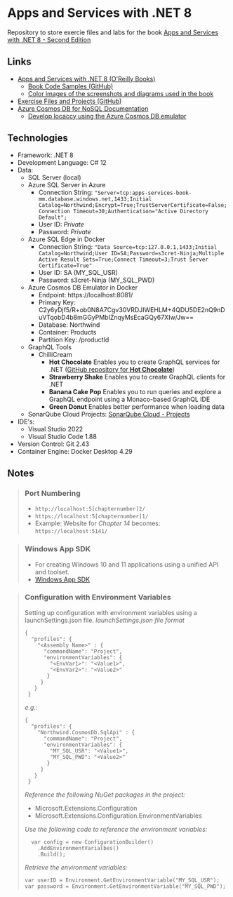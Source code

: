 # Apps and Services with .NET 8
Repository to store exercie files and labs for the book [Apps and Services with .NET 8 - Second Edition](https://learning.oreilly.com/library/view/apps-and-services/9781837637133/)

## Links
- [Apps and Services with .NET 8 (O'Reilly Books)](https://learning.oreilly.com/library/view/apps-and-services/9781837637133/)
  - [Book Code Samples (GitHub)](https://github.com/markjprice/apps-services-net8)
  - [Color images of the screenshots and diagrams used in the book](https://packt.link/gbp/9781837637133)
- [Exercise Files and Projects (GitHub)](https://github.com/mmelekus/apps-services-net8)
- [Azure Cosmos DB for NoSQL Documentation](https://learn.microsoft.com/en-us/azure/cosmos-db/nosql/)
  - [Develop locaccy using the Azure Cosmos DB emulator](https://learn.microsoft.com/en-us/azure/cosmos-db/how-to-develop-emulator?tabs=docker-linux%2Ccsharp&pivots=api-nosql)

## Technologies
- Framework: .NET 8
- Development Language: C# 12
- Data:
  - SQL Server (local)
  - Azure SQL Server in Azure
    - Connection String: `"Server=tcp:apps-services-book-mm.database.windows.net,1433;Initial Catalog=Northwind;Encrypt=True;TrustServerCertificate=False;Connection Timeout=30;Authentication="Active Directory Default";`
    - User ID: *Private*
    - Password: *Private*
  - Azure SQL Edge in Docker
    - Connection String: `"Data Source=tcp:127.0.0.1,1433;Initial Catalog=Northwind;User ID=SA;Password=s3cret-Ninja;Multiple Active Result Sets=True;Connect Timeout=3;Trust Server Certificate=True"`
    - User ID: SA (MY_SQL_USR)
    - Password: s3cret-Ninja (MY_SQL_PWD)
  - Azure Cosmos DB Emulator in Docker
    - Endpoint: https://localhost:8081/
    - Primary Key: C2y6yDjf5/R+ob0N8A7Cgv30VRDJIWEHLM+4QDU5DE2nQ9nDuVTqobD4b8mGGyPMbIZnqyMsEcaGQy67XIw/Jw==
    - Database: Northwind
    - Container: Products
    - Partition Key: /productId
  - GraphQL Tools
    - ChilliCream
      - **Hot Chocolate** Enables you to create GraphQL services for .NET ([GitHub repository for **Hot Chocolate**](https://github.com/ChilliCream/hotchocolate))
      - **Strawberry Shake** Enables you to create GraphQL clients for .NET
      - **Banana Cake Pop** Enables you to run queries and explore a GraphQL endpoint using a Monaco-based GraphQL IDE
      - **Green Donut** Enables better performance when loading data
  - SonarQube Cloud Projects: [SonarQube Cloud - Projects](https://sonarcloud.io/projects)
- IDE's:
  - Visual Studio 2022
  - Visual Studio Code 1.88
- Version Control: Git 2.43
- Container Engine: Docker Desktop 4.29

## Notes
> ### Port Numbering
> - `http://localhost:5[chapternumber]2/`
> - `https://localhost:5[chapternumber]1/`
> - Example: Website for *Chapter 14* becomes: `https://localhost:5141/`

> ### Windows App SDK
> - For creating Windows 10 and 11 applications using a unified API and toolset.
> - [Windows App SDK](https://learn.microsoft.com/en-us/windows/apps/windows-app-sdk/)

> ### Configuration with Environment Variables
> Setting up configuration with environment variables using a launchSettings.json file.
> *launchSettings.json file format*
> ```
> {
>   "profiles": {
>     "<Assembly Name>" : {
>       "commandName": "Project",
>       "environmentVariables": {
>         "<EnvVar1>": "<Value1>",
>         "<EnvVar2>": "<Value2>"
>        }
>      }
>    }  
>  }
> ```
>
> *e.g.:*
> ```
> {
>   "profiles": {
>     "Northwind.CosmosDb.SqlApi" : {
>       "commandName": "Project",
>       "environmentVariables": {
>         "MY_SQL_USR": "<Value1>",
>         "MY_SQL_PWD": "<Value2>"
>        }
>      }
>    }  
>  }
> ```
> *Reference the following NuGet packages in the project:*
> - Microsoft.Extensions.Configuration
> - Microsoft.Extensions.Configuration.EnvironmentVariables
>
> *Use the following code to reference the environment variables:*
> ```
>   var config = new ConfigurationBuilder()
>     .AddEnvironmentVarialbes()
>     .Build();
> ```
> *Retrieve the environment variables:*
> ```
> var userID = Environment.GetEnvironmentVariable("MY_SQL_USR");
> var password = Environment.GetEnvironmentVariable("MY_SQL_PWD");
> ```